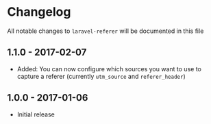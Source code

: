 # Changelog

All notable changes to `laravel-referer` will be documented in this file

## 1.1.0 - 2017-02-07
- Added: You can now configure which sources you want to use to capture a referer (currently `utm_source` and `referer_header`)

## 1.0.0 - 2017-01-06
- Initial release

